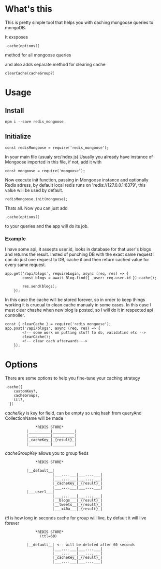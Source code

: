 # What's this
This is pretty simple tool that helps you with caching mongoose queries to mongoDB.

It exsposes
```
.cache(options?)
```
method for all mongoose queries

and also adds separate method for clearing cache
```
clearCache(cacheGroup?)
```

# Usage

## Install
```
npm i --save redis_mongoose
```

## Initialize

```
const redisMongoose = require('redis_mongoose');
```
In your main file (usualy src/index.js)
Usually you already have instance of Mongoose imported in this file, if not, add it with
```
const mongoose = require('mongoose');
```

Now execute init function, passing in Mongoose instance and optionally Redis adress, by default local redis runs on 'redis://127.0.0.1:6379', this value will be used by default.

```
redisMongoose.init(mongoose);
```
Thats all. Now you can just add
```
.cache(options?)
```
to your queries and the app will do its job.

### Example
I have some api, it assepts user.id, looks in database for that user's blogs and returns the result.
Insted of punching DB with the exact same request I can do just one request to DB, cache it and then return cached value for every same request.

```
app.get('/api/blogs', requireLogin, async (req, res) => {
        const blogs = await Blog.find({ _user: req.user.id }).cache();

        res.send(blogs);
    });
```

In this case the cache will be stored forever, so in order to keep things working it is crucual to clean cache manualy in some cases. In this case I must clear chashe when new blog is posted, so I will do it in respected api controller.
```
const { clearCache } = require('redis_mongoose');
app.post('/api/blogs', async (req, res) => {
        <!-- some work on putting stuff to db, validatind etc -->
        clearCache();
        <!-- clear cach afterwards -->
    });

```

# Options
There are some options to help you fine-tune your caching strategy

```
.cache({
    customKey?,
    cacheGroup?,
    ttl?,
  })
```
*cacheKey* is key for field, can be empty so uniq hash from queryAnd CollectionName will be made

                  *REDIS STORE*
              |__________|__________|
              |__________|__________|
              |_cacheKey_|_{result}_|
              |__________|__________|

*cacheGroupKey* allows you to group fieds

                  *REDIS STORE*

              |__default__|
                          |___....___|___....___|
                          |___....___|___....___|
                          |_cacheKey_|_{result}_|
                          |___....___|___....___|
              |___user1___|
                          |___....___|___....___|
                          |__blogs___|_{result}_|
                          |__tweets__|_{result}_|
                          |___x40a___|_{result}_|

*ttl* is how long in seconds cache for group will live, by default it will live forever

                  *REDIS STORE*
                    (ttl=60)

              |__default__| <-- will be deleted after 60 seconds
                          |___....___|___....___|
                          |___....___|___....___|
                          |_cacheKey_|_{result}_|
                          |___....___|___....___|

